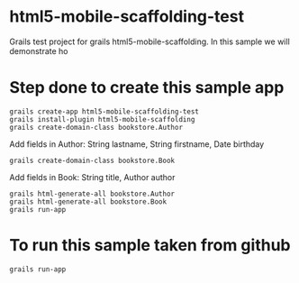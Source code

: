 
html5-mobile-scaffolding-test
=============================

Grails test project for grails html5-mobile-scaffolding. In this sample we will demonstrate ho

Step done to create this sample app
===================================

	grails create-app html5-mobile-scaffolding-test
	grails install-plugin html5-mobile-scaffolding
	grails create-domain-class bookstore.Author

Add fields in Author: String lastname, String firstname, Date birthday

	grails create-domain-class bookstore.Book

Add fields in Book: String title, Author author

	grails html-generate-all bookstore.Author
	grails html-generate-all bookstore.Book
	grails run-app

To run this sample taken from github
====================================	
	
	grails run-app

